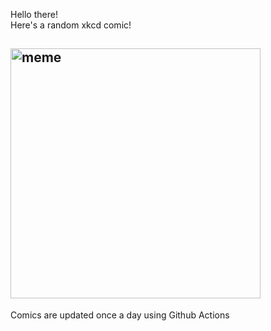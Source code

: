 Hello there! <br>Here's a random xkcd comic!<br>
## <img src="https://imgs.xkcd.com/comics/share_buttons.png" alt="meme" width="400"/><br>
Comics are updated once a day using Github Actions